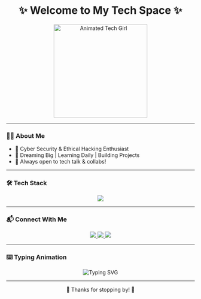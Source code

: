 <h1 align="center">✨ Welcome to My Tech Space ✨</h1>

<p align="center">
  <img src="https://media.giphy.com/media/L1R1tvI9svkIWwpVYr/giphy.gif" width="250" alt="Animated Tech Girl" />
</p>

---

### 👩‍💻 About Me

- 🌱 Cyber Security & Ethical Hacking Enthusiast  
- 🎯 Dreaming Big | Learning Daily | Building Projects  
- 💬 Always open to tech talk & collabs!

---

### 🛠️ Tech Stack

<p align="center">
  <img src="https://skillicons.dev/icons?i=html,css,js,php,mysql,java,python,linux,git,github" />
</p>

---

### 📬 Connect With Me

<p align="center">
  <a href="https://linkedin.com/in/yourusername" target="_blank">
    <img src="https://img.shields.io/badge/LinkedIn-blue?logo=linkedin&style=for-the-badge&logoColor=white" />
  </a>
  <a href="mailto:youremail@example.com" target="_blank">
    <img src="https://img.shields.io/badge/Gmail-red?logo=gmail&style=for-the-badge&logoColor=white" />
  </a>
  <a href="https://github.com/yourusername" target="_blank">
    <img src="https://img.shields.io/badge/GitHub-black?logo=github&style=for-the-badge&logoColor=white" />
  </a>
</p>

---

### ⌨️ Typing Animation

<p align="center">
  <img src="https://readme-typing-svg.demolab.com?font=Fira+Code&size=22&duration=3000&pause=1000&color=F75C7E&center=true&vCenter=true&width=435&lines=Cyber+Security+Explorer;Web+Dev+Learner;Dreaming+Big;Let's+Connect+%F0%9F%92%8C" alt="Typing SVG" />
</p>

---

<p align="center">🌸 Thanks for stopping by! 🌸</p>
